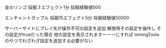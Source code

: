 金のリンゴ
採掘３エフェクト1分
採掘経験値500

エンチャントガップル
採掘15エフェクト5分
採掘経験値50000

サーバーサイドにプレイ矢が操作不可の設定を追加
解放時その設定を操作し
その設定がtrueだった場合
他の設定を表示されますーーーにすれば
miningToolsのやつでわざわざ設定を追加する必要がない